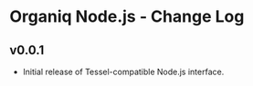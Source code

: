 # Organiq Node.js - Change Log

## v0.0.1
 * Initial release of Tessel-compatible Node.js interface. 

